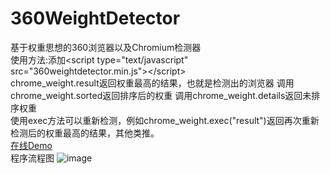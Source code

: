 # 360WeightDetector
基于权重思想的360浏览器以及Chromium检测器</br>
使用方法:添加&lt;script type=&quot;text/javascript&quot; src=&quot;360weightdetector.min.js&quot;&gt;&lt;/script&gt;
</br>chrome_weight.result返回权重最高的结果，也就是检测出的浏览器 调用chrome_weight.sorted返回排序后的权重 调用chrome_weight.details返回未排序权重
</br>使用exec方法可以重新检测，例如chrome_weight.exec("result")返回再次重新检测后的权重最高的结果，其他类推。</br>
    [在线Demo](http://173.255.247.235/360weightdetector_demo.html)  
    程序流程图
![image](http://173.255.247.235/360.png)
</div>
